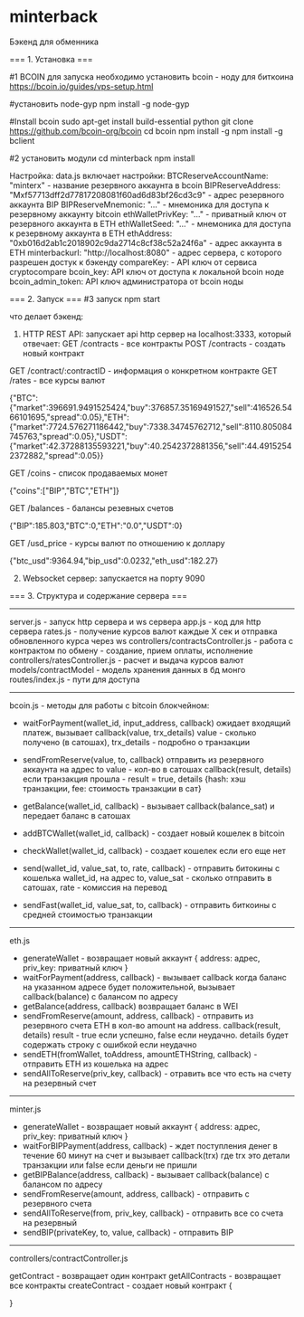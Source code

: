 # minterback
Бэкенд для обменника

=== 1. Установка ===

#1 BCOIN
для запуска необходимо  установить bcoin - ноду для биткоина
https://bcoin.io/guides/vps-setup.html

#установить node-gyp
npm install -g node-gyp

#Install bcoin
sudo apt-get install build-essential python
git clone https://github.com/bcoin-org/bcoin
cd bcoin
npm install -g
npm install -g bclient

#2 установить модули 
cd minterback
npm install

Настройка:
data.js включает настройки:
BTCReserveAccountName: "minterx" - название резервного аккаунта в bcoin
BIPReserveAddress: "Mxf57713dff2d77817208081f60ad6d83bf26cd3c9" - адрес резервного аккаунта BIP
BIPReserveMnemonic: "..." - мнемоника для доступа к резервному аккаунту bitcoin
ethWalletPrivKey: "..." - приватный ключ от резервного аккаунта в ETH
ethWalletSeed: "..." - мнемоника для доступа к резервному аккаунта в ETH
ethAddress: "0xb016d2ab1c2018902c9da2714c8cf38c52a24f6a" - адрес аккаунта в ETH
minterbackurl: "http://localhost:8080" - адрес сервера, с которого разрешен достук к бэкенду
compareKey: - API ключ от сервиса cryptocompare 
bcoin_key: API ключ от доступа к локальной bcoin ноде
bcoin_admin_token: API ключ администратора от bcoin ноды

=== 2. Запуск ===
#3 запуск
npm start

что делает бэкенд:
1. HTTP REST API:
запускает api http сервер на localhost:3333, который отвечает:
GET /contracts - все контракты
POST /contracts - создать новый контракт

GET /contract/:contractID - информация о конкретном контракте
GET /rates - все курсы валют

{"BTC":{"market":396691.9491525424,"buy":376857.35169491527,"sell":416526.5466101695,"spread":0.05},"ETH":{"market":7724.576271186442,"buy":7338.34745762712,"sell":8110.805084745763,"spread":0.05},"USDT":{"market":42.37288135593221,"buy":40.2542372881356,"sell":44.49152542372882,"spread":0.05}}

GET /coins - список продаваемых монет

{"coins":["BIP","BTC","ETH"]}

GET /balances - балансы резевных счетов

{"BIP":185.803,"BTC":0,"ETH":"0.0","USDT":0}

GET /usd_price - курсы валют по отношению к доллару

{"btc_usd":9364.94,"bip_usd":0.0232,"eth_usd":182.27}

2. Websocket сервер:
запускается на порту 9090



=== 3. Структура и содержание сервера ===

------
server.js - запуск http сервера и ws сервера
app.js - код для http сервера
rates.js - получение курсов валют каждые X сек и отправка обновленного курса через ws
controllers/contractsController.js - работа с контрактом по обмену - создание, прием оплаты, исполнение
controllers/ratesController.js - расчет и выдача курсов валют
models/contractModel - модель хранения данных в бд монго
routes/index.js - пути для доступа

------
bcoin.js - методы для работы с bitcoin блокчейном:

* waitForPayment(wallet_id, input_address, callback)
ожидает входящий платеж, вызывает callback(value, trx_details) value - сколько получено (в сатошах),
trx_details - подробно о транзакции

* sendFromReserve(value, to, callback)
отправить из резервного аккаунта на адрес to
value - кол-во в сатошах
callback(result, details)
если транзакция прошла - result = true, details {hash: хэш транзакции, fee: стоимость транзакции в сат}

* getBalance(wallet_id, callback) - вызывает callback(balance_sat) и передает баланс в сатошах
* addBTCWallet(wallet_id, callback) - создает новый кошелек в bitcoin
* checkWallet(wallet_id, callback) - создает кошелек если его еще нет
* send(wallet_id, value_sat, to, rate, callback) - отправить битокины с кошелька wallet_id, на адрес to, value_sat - сколько отправить в сатошах, 
rate - комиссия на перевод

* sendFast(wallet_id, value_sat, to, callback) - отправить биткоины с средней стоимостью транзакции

-------
eth.js

* generateWallet - возвращает новый аккаунт { address: адрес, priv_key: приватный ключ }
* waitForPayment(address, callback) - вызывает callback когда баланс на указанном адресе будет положительной, вызывает callback(balance) 
с балансом по адресу 
* getBalance(address, callback) возвращает баланс в WEI
* sendFromReserve(amount, address, callback) - отправить из резервного счета ETH в кол-во amount на address. callback(result, details) 
result - true если успешно, false если неудачно. details будет содержать строку с ошибкой если неудачно 
* sendETH(fromWallet, toAddress, amountETHString, callback) - отправить ETH из кошелька на адрес
* sendAllToReserve(priv_key, callback) - отравить все что есть на счету на резервный счет

--------
minter.js

* generateWallet - возвращает новый аккаунт { address: адрес, priv_key: приватный ключ }
* waitForBIPPayment(address, callback) - ждет поступления денег в течение 60 минут на счет и вызывает callback(trx) где trx это детали транзакции или false если деньги не пришли
* getBIPBalance(address, callback) - вызывает callback(balance) с балансом по адресу
* sendFromReserve(amount, address, callback) - отправить с резервного счета
* sendAllToReserve(from, priv_key, callback) - отправить все со счета на резервный
* sendBIP(privateKey, to, value, callback) - отправить BIP

-------
controllers/contractController.js

getContract - возвращает один контракт
getAllContracts - возвращает все контракты
createContract - создает новый контракт
{
    
}